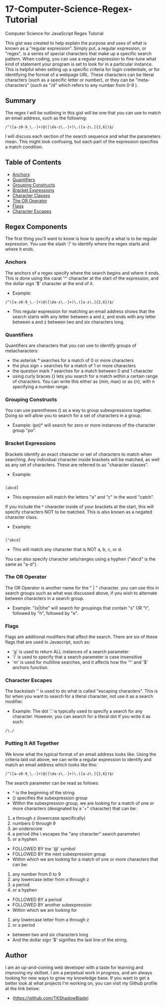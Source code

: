 # 17-Computer-Science-Regex-Tutorial
Computer Science for JavaScript Regex Tutorial

This gist was created to help explain the purpose and uses of what is known as a "regular expression". Simply put, a regular expression, or "regex", is a series of special characters that make up a specific search pattern. When coding, you can use a regular expression to fine-tune what kind of statement your program is set to look for in a particular instance. This is helpful when setting up a specific criteria for login credentials, or for identifying the format of a webpage URL. These characters can be literal characters (such as a specific letter or number), or they can be "meta-characters" (such as "/d" which refers to any number from 0-9 ).

## Summary

The regex I will be outlining in this gist will be one that you can use to match an email address, such as the following:

```
/^([a-z0-9_\.-]+)@([\da-z\.-]+)\.([a-z\.]{2,6})$/
```

I will discuss each section of the search sequence and what the parameters mean. This might look confusing, but each part of the expression specifies a match condition.

## Table of Contents

- [Anchors](#anchors)
- [Quantifiers](#quantifiers)
- [Grouping Constructs](#grouping-constructs)
- [Bracket Expressions](#bracket-expressions)
- [Character Classes](#character-classes)
- [The OR Operator](#the-or-operator)
- [Flags](#flags)
- [Character Escapes](#character-escapes)

## Regex Components

The first thing you'll want to know is how to specify a what is to be regular expression. You use the slash '/' to identify where the regex starts and where it ends.

### Anchors

The anchors of a regex specify where the search begins and where it ends. This is done using the carat '^' character at the start of the expression, and the dollar sign '$' character at the end of it.

- Example:
```
/^([a-z0-9_\.-]+)@([\da-z\.-]+)\.([a-z\.]{2,6})$/
```
- This regular expression for matching an email address shows that the search starts with any letter between a and z, and ends with any letter between a and z between two and six characters long.

### Quantifiers

Quantifiers are characters that you can use to identify groups of metacharacters:

- the asterisk * searches for a match of 0 or more characters
- the plus sign + searches for a match of 1 or more characters
- the question mark ? searches for a match between 0 and 1 character
- using curly braces {} lets you search for a match within a certain range of characters. You can write this either as {min, max} or as {n}, with n specifying a number range.

### Grouping Constructs

You can use parentheses () as a way to group subexpressions together. Doing so will allow you to search for a set of characters in a group.

- Example: (po)* will search for zero or more instances of the character group "po".

### Bracket Expressions

Brackets identify an exact character or set of characters to match when searching. Any individual character inside brackets will be matched, as well as any set of characters. These are referred to as "character classes".

- Example:

```

[abcd]

```

- This expression will match the letters "a" and "c" in the word "catch".

If you include the ^ character inside of your brackets at the start, this will specify characters NOT to be matched. This is also known as a negated character class.

- Example:

```

[^abcd]

```

- This will match any character that is NOT a, b, c, or d.

You can also specify character sets/ranges using a hyphen ("abcd" is the same as "a-d").

### The OR Operator

The OR Operator is another name for the " | " character. you can use this in search groups such as what was discussed above, if you wish to alternate between characters in a search group.

- Example: "(s|t)he" will search for groupings that contain "s" OR "t", followed by "h", followed by "e". 

### Flags

Flags are additional modifiers that affect the search. There are six of these flags that are used in Javascript, such as:

- 'g' is used to return ALL instances of a search parameter
- 'i' is used to specify that a search parameter is case insensitive
- 'm' is used for multiline searches, and it affects how the '^' and '$' anchors function.

### Character Escapes

The backslash '\' is used to do what is called "escaping characters". This is for when you want to search for a literal character, not use it as a search modifier.

- Example: The dot '.' is typically used to specify a search for any character. However, you can search for a literal dot if you write it as such:
```
/\./
```

### Putting It All Together

We know what the typical format of an email address looks like. Using the criteria laid out above, we can write a regular expression to identify and match an email address which looks like this:

```
/^([a-z0-9_\.-]+)@([\da-z\.-]+)\.([a-z\.]{2,6})$/
```

The search parameter can be read as follows:

- ^ is the beginning of the string
- () specifies the subexpression group
- Within the subexpression group, we are looking for a match of one or more characters (designated by a '+" character) that can be:
1. a through z (lowercase specifically)
2. numbers 0 through 9
3. an underscore
4. a period (the \ escapes the "any character" search parameter)
5. or a hyphen
- FOLLOWED BY tne '@' symbol
- FOLLOWED BY the next subexpression group
- Within which we are looking for a match of one or more characters that can be:
1. any number from 0 to 9
2. any lowercase letter from a through z
3. a period
4. or a hyphen
- FOLLOWED BY a period
- FOLLOWED BY another subexpression
- Within which we are looking for
1. any lowercase letter from a through z
2. or a period
- between two and six characters long
- And the dollar sign '$' signifies the last line of the string.



## Author

I am an up-and-coming web developer with a taste for learning and improving my skillset. I am a perpetual work in progress, and am always looking for new ways to grow my knowledge base. If you want to get a better look at what projects I'm working on, you can visit my Github profile at the link below:

- (https://github.com/TKShadowBlade)
